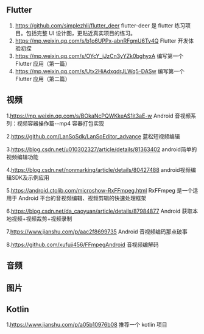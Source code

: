 ## Flutter

1. https://github.com/simplezhli/flutter_deer
flutter-deer 是 flutter 练习项目。包括完整 UI 设计图，更贴近真实项目的练习。
2. https://mp.weixin.qq.com/s/b1o6UPPx-abnRFgmU6Tv4Q Flutter 开发体验初探
3. https://mp.weixin.qq.com/s/OYcY_jJzCn3yYZk0bghyxA
编写第一个 Flutter 应用（第一篇）
4. https://mp.weixin.qq.com/s/Utx2HiAdxqdrJLWq5-DASw 编写第一个 Flutter 应用（第二篇）

## 视频
1.https://mp.weixin.qq.com/s/BOkaNcPQWKkeAS1it3aE-w
Android 音视频系列：视频容器操作篇--mp4 容器打包实现

2.https://github.com/LanSoSdk/LanSoEditor_advance 蓝松短视频编辑

3.https://blog.csdn.net/u010302327/article/details/81363402 android简单的视频编辑功能

4.https://blog.csdn.net/nonmarking/article/details/80427488 android视频编辑SDK及示例应用

5.https://android.ctolib.com/microshow-RxFFmpeg.html RxFFmpeg 是一个适用于 Android 平台的音视频编辑、视频剪辑的快速处理框架

6.https://blog.csdn.net/da_caoyuan/article/details/87984877 Android 获取本地视频+视频裁剪+视频录制

7.https://www.jianshu.com/p/aac2f8699735 Android 音视频编码那点破事

8.https://github.com/xufuji456/FFmpegAndroid 音视频编解码

## 音频


## 图片


## Kotlin
1.https://www.jianshu.com/p/a05b10976b08 推荐一个 kotlin 项目

